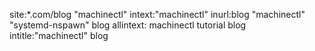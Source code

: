 site:*.com/blog "machinectl"
intext:"machinectl" inurl:blog
"machinectl" "systemd-nspawn" blog
allintext: machinectl tutorial blog
intitle:"machinectl" blog